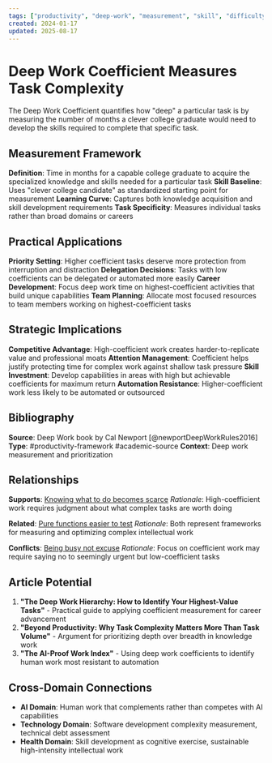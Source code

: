 ```yaml
---
tags: ["productivity", "deep-work", "measurement", "skill", "difficulty"]
created: 2024-01-17
updated: 2025-08-17
---
```


# Deep Work Coefficient Measures Task Complexity

The Deep Work Coefficient quantifies how "deep" a particular task is by measuring the number of months a clever college graduate would need to develop the skills required to complete that specific task.

## Measurement Framework

**Definition**: Time in months for a capable college graduate to acquire the specialized knowledge and skills needed for a particular task
**Skill Baseline**: Uses "clever college candidate" as standardized starting point for measurement
**Learning Curve**: Captures both knowledge acquisition and skill development requirements
**Task Specificity**: Measures individual tasks rather than broad domains or careers

## Practical Applications

**Priority Setting**: Higher coefficient tasks deserve more protection from interruption and distraction
**Delegation Decisions**: Tasks with low coefficients can be delegated or automated more easily
**Career Development**: Focus deep work time on highest-coefficient activities that build unique capabilities
**Team Planning**: Allocate most focused resources to team members working on highest-coefficient tasks

## Strategic Implications

**Competitive Advantage**: High-coefficient work creates harder-to-replicate value and professional moats
**Attention Management**: Coefficient helps justify protecting time for complex work against shallow task pressure
**Skill Investment**: Develop capabilities in areas with high but achievable coefficients for maximum return
**Automation Resistance**: Higher-coefficient work less likely to be automated or outsourced

## Bibliography

**Source**: Deep Work book by Cal Newport [@newportDeepWorkRules2016]
**Type**: #productivity-framework #academic-source
**Context**: Deep work measurement and prioritization

## Relationships

**Supports**: [Knowing what to do becomes scarce](productivity-knowing-what-to-do-scarce.md)
*Rationale*: High-coefficient work requires judgment about what complex tasks are worth doing

**Related**: [Pure functions easier to test](technology-pure-functions-test.md)
*Rationale*: Both represent frameworks for measuring and optimizing complex intellectual work

**Conflicts**: [Being busy not excuse](productivity-busy-not-excuse.md)
*Rationale*: Focus on coefficient work may require saying no to seemingly urgent but low-coefficient tasks

## Article Potential

1. **"The Deep Work Hierarchy: How to Identify Your Highest-Value Tasks"** - Practical guide to applying coefficient measurement for career advancement
2. **"Beyond Productivity: Why Task Complexity Matters More Than Task Volume"** - Argument for prioritizing depth over breadth in knowledge work
3. **"The AI-Proof Work Index"** - Using deep work coefficients to identify human work most resistant to automation

## Cross-Domain Connections

- **AI Domain**: Human work that complements rather than competes with AI capabilities
- **Technology Domain**: Software development complexity measurement, technical debt assessment
- **Health Domain**: Skill development as cognitive exercise, sustainable high-intensity intellectual work